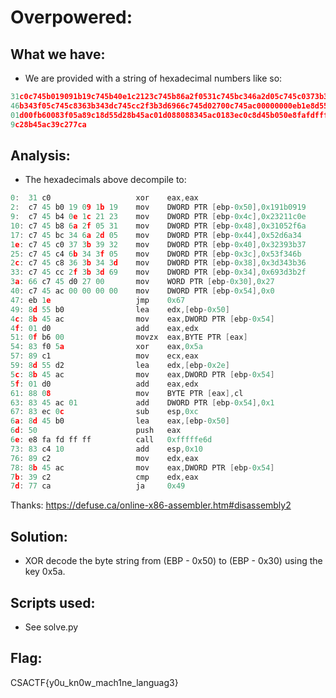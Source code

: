 # Overpowered:

## What we have:
* We are provided with a string of hexadecimal numbers like so:
```c
31c0c745b019091b19c745b40e1c2123c745b86a2f0531c745bc346a2d05c745c0373b3932c745c
46b343f05c745c8363b343dc745cc2f3b3d6966c745d02700c745ac00000000eb1e8d55b08b45ac
01d00fb60083f05a89c18d55d28b45ac01d088088345ac0183ec0c8d45b050e8fafdffff83c4108
9c28b45ac39c277ca
```

## Analysis:
* The hexadecimals above decompile to:

```C
0:  31 c0                   xor    eax,eax
2:  c7 45 b0 19 09 1b 19    mov    DWORD PTR [ebp-0x50],0x191b0919
9:  c7 45 b4 0e 1c 21 23    mov    DWORD PTR [ebp-0x4c],0x23211c0e
10: c7 45 b8 6a 2f 05 31    mov    DWORD PTR [ebp-0x48],0x31052f6a
17: c7 45 bc 34 6a 2d 05    mov    DWORD PTR [ebp-0x44],0x52d6a34
1e: c7 45 c0 37 3b 39 32    mov    DWORD PTR [ebp-0x40],0x32393b37
25: c7 45 c4 6b 34 3f 05    mov    DWORD PTR [ebp-0x3c],0x53f346b
2c: c7 45 c8 36 3b 34 3d    mov    DWORD PTR [ebp-0x38],0x3d343b36
33: c7 45 cc 2f 3b 3d 69    mov    DWORD PTR [ebp-0x34],0x693d3b2f
3a: 66 c7 45 d0 27 00       mov    WORD PTR [ebp-0x30],0x27
40: c7 45 ac 00 00 00 00    mov    DWORD PTR [ebp-0x54],0x0
47: eb 1e                   jmp    0x67
49: 8d 55 b0                lea    edx,[ebp-0x50]
4c: 8b 45 ac                mov    eax,DWORD PTR [ebp-0x54]
4f: 01 d0                   add    eax,edx
51: 0f b6 00                movzx  eax,BYTE PTR [eax]
54: 83 f0 5a                xor    eax,0x5a
57: 89 c1                   mov    ecx,eax
59: 8d 55 d2                lea    edx,[ebp-0x2e]
5c: 8b 45 ac                mov    eax,DWORD PTR [ebp-0x54]
5f: 01 d0                   add    eax,edx
61: 88 08                   mov    BYTE PTR [eax],cl
63: 83 45 ac 01             add    DWORD PTR [ebp-0x54],0x1
67: 83 ec 0c                sub    esp,0xc
6a: 8d 45 b0                lea    eax,[ebp-0x50]
6d: 50                      push   eax
6e: e8 fa fd ff ff          call   0xfffffe6d
73: 83 c4 10                add    esp,0x10
76: 89 c2                   mov    edx,eax
78: 8b 45 ac                mov    eax,DWORD PTR [ebp-0x54]
7b: 39 c2                   cmp    edx,eax
7d: 77 ca                   ja     0x49
```
Thanks: https://defuse.ca/online-x86-assembler.htm#disassembly2

## Solution:
* XOR decode the byte string from (EBP - 0x50) to (EBP - 0x30) using the key
0x5a.

## Scripts used:
* See solve.py

## Flag:
CSACTF{y0u_kn0w_mach1ne_languag3}
